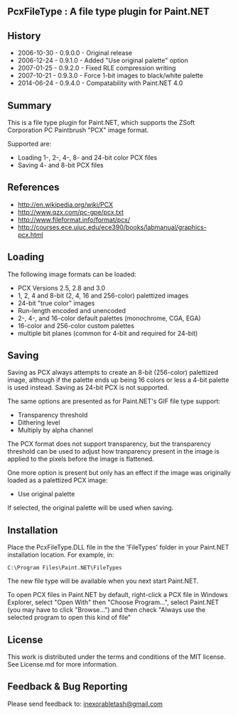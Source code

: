 PcxFileType : A file type plugin for Paint.NET
----------------------------------------------

History
-------
* 2006-10-30 - 0.9.0.0 - Original release
* 2006-12-24 - 0.9.1.0 - Added "Use original palette" option
* 2007-01-25 - 0.9.2.0 - Fixed RLE compression writing
* 2007-10-21 - 0.9.3.0 - Force 1-bit images to black/white palette
* 2014-06-24 - 0.9.4.0 - Compatability with Paint.NET 4.0

Summary
-------

This is a file type plugin for Paint.NET, which supports
the ZSoft Corporation PC Paintbrush "PCX" image format.

Supported are:

* Loading 1-, 2-, 4-, 8- and 24-bit color PCX files 
* Saving 4- and 8-bit PCX files 


References
----------

* http://en.wikipedia.org/wiki/PCX
* http://www.qzx.com/pc-gpe/pcx.txt
* http://www.fileformat.info/format/pcx/
* http://courses.ece.uiuc.edu/ece390/books/labmanual/graphics-pcx.html


Loading
-------

The following image formats can be loaded:

* PCX Versions 2.5, 2.8 and 3.0 
* 1, 2, 4 and 8-bit (2, 4, 16 and 256-color) palettized images
* 24-bit "true color" images
* Run-length encoded and unencoded
* 2-, 4-, and 16-color default palettes (monochrome, CGA, EGA)
* 16-color and 256-color custom palettes
* multiple bit planes (common for 4-bit and required for 24-bit)


Saving
------

Saving as PCX always attempts to create an 8-bit (256-color) 
palettized image, although if the palette ends up being 16 colors 
or less a 4-bit palette is used instead. Saving as 24-bit PCX is
not supported.

The same options are presented as for Paint.NET's GIF file type 
support:

* Transparency threshold
* Dithering level
* Multiply by alpha channel

The PCX format does not support transparency, but the transparency
threshold can be used to adjust how tranparency present in the image
is applied to the pixels before the image is flattened.

One more option is present but only has an effect if the image
was originally loaded as a palettized PCX image:

* Use original palette

If selected, the original palette will be used when saving.

Installation
------------

Place the PcxFileType.DLL file in the the 'FileTypes' folder in your 
Paint.NET installation location. For example, in:

    C:\Program Files\Paint.NET\FileTypes

The new file type will be available when you next start Paint.NET.

To open PCX files in Paint.NET by default, right-click a PCX file
in Windows Explorer, select "Open With" then "Choose Program...",
select Paint.NET (you may have to click "Browse...") and then check 
"Always use the selected program to open this kind of file"


License
-------

This work is distributed under the terms and conditions of the MIT 
license. See License.md for more information.


Feedback & Bug Reporting
------------------------

Please send feedback to: inexorabletash@gmail.com

